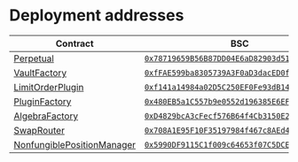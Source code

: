 # Deployment addresses

| Contract                                                                                                                                          | BSC                                          | opBNB                                        |
|---------------------------------------------------------------------------------------------------------------------------------------------------|----------------------------------------------|----------------------------------------------|
| [Perpetual](https://github.com/daiwanwei/thena-plugin-hackathon/blob/main/contracts/src/contracts/Perpetual.sol)                                  | [`0x78719659B56B87DD04E6aD82903d51de1afbf13D`](https://testnet.bscscan.com/address/0x78719659B56B87DD04E6aD82903d51de1afbf13D) | `0x0000000000000000000000000000000000000000` |
| [VaultFactory](https://github.com/daiwanwei/thena-plugin-hackathon/blob/main/contracts/src/contracts/VaultFactory.sol)                            | [`0xfFAE599ba8305739A3F0aD3dacED0f5F624D3A23`](https://testnet.bscscan.com/address/0xfFAE599ba8305739A3F0aD3dacED0f5F624D3A23) | `0x0000000000000000000000000000000000000000` |
| [LimitOrderPlugin](https://github.com/daiwanwei/thena-plugin-hackathon/blob/main/contracts/src/contracts/LimitOrderPlugin.sol)                    | [`0xf141a14984a02D5C250EF0Fe93dB146b57e897CC`](https://testnet.bscscan.com/address/0xf141a14984a02D5C250EF0Fe93dB146b57e897CC) | `0x0000000000000000000000000000000000000000` |
| [PluginFactory](https://github.com/daiwanwei/thena-plugin-hackathon/blob/main/contracts/src/contracts/BasePluginV1Factory.sol)                    | [`0x480EB5a1C557b9e0552d196385E6EFE044BeE1f7`](https://testnet.bscscan.com/address/0x480EB5a1C557b9e0552d196385E6EFE044BeE1f7) | `0x0000000000000000000000000000000000000000` |
| [AlgebraFactory](https://github.com/cryptoalgebra/Algebra/blob/master/src/core/contracts/AlgebraFactory.sol)                                      | [`0xD4829bcA3cFecf576B64f4Cb3150E2196BF2b30B`](https://testnet.bscscan.com/address/0xD4829bcA3cFecf576B64f4Cb3150E2196BF2b30B) | `0x0000000000000000000000000000000000000000` |
| [SwapRouter](https://github.com/cryptoalgebra/Algebra/blob/master/src/periphery/contracts/SwapRouter.sol)                                         | [`0x708A1E95F10F35197984f467c8AEd43aA82828d3`](https://testnet.bscscan.com/address/0x708A1E95F10F35197984f467c8AEd43aA82828d3) | `0x0000000000000000000000000000000000000000` |
| [NonfungiblePositionManager](https://github.com/cryptoalgebra/Algebra/blob/master/src/periphery/contracts/NonfungiblePositionManager.sol)         | [`0x5990DF9115C1f009c64653f07C5DCE1fDAC999d2`](https://testnet.bscscan.com/address/0x5990DF9115C1f009c64653f07C5DCE1fDAC999d2) | `0x0000000000000000000000000000000000000000` |
